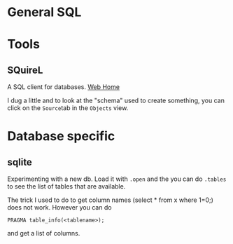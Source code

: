 # General SQL

# Tools

## SQuireL
A SQL client for databases.
[Web Home](http://squirrel-sql.sourceforge.net/)

I dug a little and to look at the "schema" used to create something,
you can click on the `Source`tab in the `Objects` view.

# Database specific

## sqlite
Experimenting with a new db. Load it with `.open` and the you can do
`.tables` to see the list of tables that are available.

The trick I used to do to get column names (select * from x where
1=0;) does not work. However you can do

`PRAGMA table_info(<tablename>);`

and get a list of columns.


